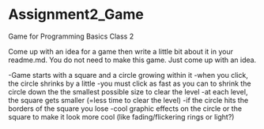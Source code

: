 # Assignment2_Game
Game for Programming Basics Class 2


Come up with an idea for a game then write a little bit about it in your readme.md. You do not need to make this game. Just come up with an idea.

-Game starts with a square and a circle growing within it
-when you click, the circle shrinks by a little
-you must click as fast as you can to shrink the circle down the the smallest possible size to clear the level
-at each level, the square gets smaller (=less time to clear the level)
-if the circle hits the borders of the square you lose
-cool graphic effects on the circle or the square to make it look more cool (like fading/flickering rings or light?)

